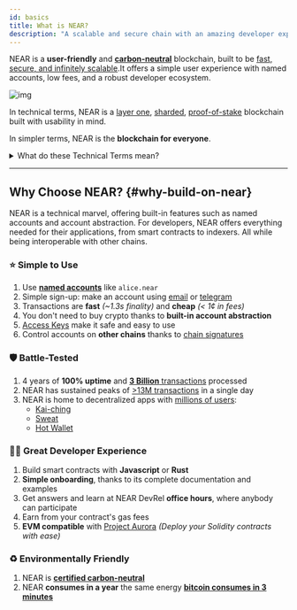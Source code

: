 ```yaml
---
id: basics
title: What is NEAR?
description: "A scalable and secure chain with an amazing developer experience"
---
```


NEAR is a **user-friendly** and [**carbon-neutral**](https://near.org/blog/near-climate-neutral-product/) blockchain, built to be [fast, secure, and infinitely scalable](https://www.leewayhertz.com/comparison-of-blockchain-protocols#Parallel-comparison-of-various-blockchain-networks).It offers a simple user experience with named accounts, low fees, and a robust developer ecosystem.

![img](/assets/docs/welcome-pages/1.near-protocol.png)

In technical terms, NEAR is a [layer one](https://coinmarketcap.com/academy/glossary/layer-1-blockchain), [sharded](https://near.org/blog/near-launches-nightshade-sharding-paving-the-way-for-mass-adoption), [proof-of-stake](https://en.wikipedia.org/wiki/Proof_of_stake) blockchain built with usability in mind.

In simpler terms, NEAR is the **blockchain for everyone**.

<details>

<summary> What do these Technical Terms mean? </summary>

In technical terms, NEAR is a [layer-one](https://coinmarketcap.com/academy/glossary/layer-1-blockchain), [sharded](https://near.org/blog/near-launches-nightshade-sharding-paving-the-way-for-mass-adoption), [proof-of-stake](https://en.wikipedia.org/wiki/Proof_of_stake) blockchain built with usability in mind.

[Layer-1](https://coinmarketcap.com/academy/glossary/layer-1-blockchain) means NEAR is the foundation that supports everything else built on it. It keeps all the transaction records safe and unchangeable which keeps the network secure and trustworthy.

[Sharded](https://near.org/blog/near-launches-nightshade-sharding-paving-the-way-for-mass-adoption) means the network is broken into pieces that work in parallel. This helps NEAR process transactions quickly and efficiently.

[Proof-of-stake](https://en.wikipedia.org/wiki/Proof_of_stake) uses less electricity compared with other blockchains which use proof-of-work. Users show they own NEAR tokens to help run the network. This makes it cheaper and lets more people use it.

</details>

---

## Why Choose NEAR? {#why-build-on-near}

NEAR is a technical marvel, offering built-in features such as named accounts and account abstraction. For developers, NEAR offers everything needed for their applications, from smart contracts to indexers. All while being interoperable with other chains.

### ⭐ Simple to Use

1. Use [**named accounts**](./account-model.md) like `alice.near`
2. Simple sign-up: make an account using [email](https://dev.near.org/signup) or [telegram](https://web.telegram.org/k/#@herewalletbot)
3. Transactions are **fast** _(~1.3s finality)_ and **cheap** _(< 1¢ in fees)_
4. You don't need to buy crypto thanks to **built-in account abstraction**
5. [Access Keys](./access-keys.md) make it safe and easy to use
6. Control accounts on **other chains** thanks to [chain signatures](../chain-abstraction/chain-signatures.md)

### 🛡️ Battle-Tested

1. 4 years of **100% uptime** and [**3 Billion** transactions](https://pikespeak.ai/near-world/overview) processed
2. NEAR has sustained peaks of [>13M transactions](https://pikespeak.ai/near-world/overview) in a single day
3. NEAR is home to decentralized apps with [millions of users](https://dappradar.com/rankings?range=30d):
    - [Kai-ching](https://cosmose.ai/)
    - [Sweat](https://sweateconomy.com/)
    - [Hot Wallet](https://t.me/herewalletbot/)

### 🧑‍💻 Great Developer Experience

1. Build smart contracts with **Javascript** or **Rust**
2. **Simple onboarding**, thanks to its complete documentation and examples
3. Get answers and learn at NEAR DevRel **office hours**, where anybody can participate
4. Earn from your contract's gas fees
5. **EVM compatible** with [Project Aurora](http://www.aurora.dev) _(Deploy your Solidity contracts with ease)_

### ♻️ Environmentally Friendly

1. NEAR is **[certified carbon-neutral](https://near.org/blog/the-near-blockchain-is-climate-neutral/)**
2. NEAR **consumes in a year** the same energy [**bitcoin consumes in 3 minutes**](https://medium.com/nearprotocol/how-near-went-carbon-neutral-e656db96da47#:~:text=The%20firm%20found%20that%20NEAR,PoS%20technology%20instead%20of%20PoW)
